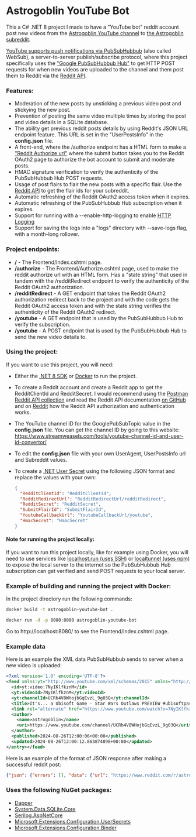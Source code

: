 ﻿# Astrogoblin YouTube Bot
This a C# .NET 8 project I made to have a "YouTube bot" reddit account post new videos from the [Astrogoblin YouTube channel](https://www.youtube.com/@astrogoblinplays) to [the Astrogoblin subreddit](https://reddit.com/r/astrogoblin/).

[YouTube supports push notifications via PubSubHubbub](https://developers.google.com/youtube/v3/guides/push_notifications) (also called WebSub), a server-to-server publish/subscribe protocol, where this project specifically uses the ["Google PubSubHubbub Hub"](https://pubsubhubbub.appspot.com/) to get HTTP POST requests for when new videos are uploaded to the channel and them post them to Reddit via the [Reddit API](https://www.reddit.com/dev/api/).

### Features:
- Moderation of the new posts by unsticking a previous video post and stickying the new post.
- Prevention of posting the same video multiple times by storing the post and video details in a SQLite database.
- The ability get previous reddit posts details by using Reddit's JSON URL endpoint feature. This URL is set in the "UserPostsInfo" in the **config.json** file.
- A front-end, where the /authorize endpoint has a HTML form to make a ["Reddit Authorize url"](https://github.com/reddit-archive/reddit/wiki/OAuth2#authorization) where the submit button takes you to the Reddit OAuth2 page to authorize the bot account to submit and moderate posts.
- HMAC signature verification to verify the authenticity of the PubSubHubbub Hub POST requests.
- Usage of post flairs to flair the new posts with a specific flair. Use the [Reddit API](https://old.reddit.com/dev/api/oauth#GET_api_link_flair_v2) to get the flair ids for your subreddit.
- Automatic refreshing of the Reddit OAuth2 access token when it expires.
- Automatic refreshing of the PubSubHubbub Hub subscription when it expires.
- Support for running with a --enable-http-logging to enable [HTTP Logging](https://learn.microsoft.com/en-us/dotnet/api/microsoft.aspnetcore.builder.httploggingbuilderextensions.usehttplogging?view=aspnetcore-9.0&viewFallbackFrom=net-8.0)
- Support for saving the logs into a "logs" directory with --save-logs flag, with a month-long rollover. 

### Project endpoints:
- **/** - The Frontend/Index.cshtml page.
- **/authorize** - The Frontend/Authorize.cshtml page, used to make the reddit authorize url with an HTML form. Has a "state string" that used in tandem with the /redditRedirect endpoint to verify the authenticity of the Reddit OAuth2 authorization.
- **/redditRedirect** - A GET endpoint that takes the Reddit OAuth2 authorization redirect back to the project and with the code gets the Reddit OAuth2 access token and with the state string verifies the authenticity of the Reddit OAuth2 redirect.
- **/youtube** - A GET endpoint that is used by the PubSubHubbub Hub to verify the subscription.
- **/youtube** - A POST endpoint that is used by the PubSubHubbub Hub to send the new video details to.

### Using the project:
If you want to use this project, you will need:
- Either the [.NET 8 SDK](https://dotnet.microsoft.com/download/dotnet/8.0) or [Docker](https://www.docker.com/products/docker-desktop/) to run the project.
- To create a Reddit account and create a Reddit app to get the RedditClientId and RedditSecret. I would recommend using the [Postman Reddit API collection](https://www.postman.com/lovingmydemons/workspace/reddit-api/collection/30347094-3ab37a1f-dd25-4f23-92a4-9142dfd77ffa?action=share&creator=32597187) and read the Reddit API documentation [on GitHub](https://github.com/reddit-archive/reddit/wiki/OAuth2) and on [Reddit](https://www.reddit.com/dev/api/oauth) how the Reddit API authorization and authentication works.
- The YouTube channel ID for the GooglePubSubTopic value in the **config.json** file. You can get the channel ID by going to this website: https://www.streamweasels.com/tools/youtube-channel-id-and-user-id-convertor/
- To edit the **config.json** file with your own UserAgent, UserPostsInfo url and Subreddit values.
- To create a [.NET User Secret](https://learn.microsoft.com/en-us/aspnet/core/security/app-secrets?view=aspnetcore-9.0&tabs=windows#enable-secret-storage) using the following JSON format and replace the values with your own:

    ```json
    {
      "RedditClientId": "RedditClientId",
      "RedditRedirectUrl": "RedditRedirectUrl/redditRedirect",
      "RedditSecret": "RedditSecret",
      "SubmitFlairId": "SubmitFlairId",
      "YoutubeCallbackUrl": "YoutubeCallbackUrl/youtube",
      "HmacSecret": "HmacSecret"
    }
    ```

#### Note for running the project locally:
If you want to run this project locally, like for example using Docker, you will need to use services like [localhost.run (uses SSH)](https://localhost.run/) or [localtunnel (uses npm)](https://theboroer.github.io/localtunnel-www/) to expose the local server to the internet so the PubSubHubbub Hub subscription can get verified and send POST requests to your local server.

### Example of building and running the project with Docker:
In the project directory run the following commands:
```bash
docker build -t astrogoblin-youtube-bot .
```

```bash
docker run -d -p 8080:8080 astrogoblin-youtube-bot
```
Go to http://localhost:8080/ to see the Frontend/Index.cshtml page.

### Example data

Here is an example the XML data PubSubHubbub sends to server when a new video is uploaded:
```xml
<?xml version='1.0' encoding='UTF-8'?>
<feed xmlns:yt="http://www.youtube.com/xml/schemas/2015" xmlns="http://www.w3.org/2005/Atom"><link rel="hub" href="https://pubsubhubbub.appspot.com"/><link rel="self" href="https://www.youtube.com/xml/feeds/videos.xml?channel_id=UCRb4V8WHojbGqEvzL_9g03Q"/><title>YouTube video feed</title><updated>2024-08-26T12:00:12.863874898+00:00</updated><entry>
  <id>yt:video:7NyIKlfkznM</id>
  <yt:videoId>7NyIKlfkznM</yt:videoId>
  <yt:channelId>UCRb4V8WHojbGqEvzL_9g03Q</yt:channelId>
  <title>It's... a Ubisoft Game - Star Wars Outlaws PREVIEW #ubisoftpartner #ad</title>
  <link rel="alternate" href="https://www.youtube.com/watch?v=7NyIKlfkznM"/>
  <author>
    <name>astrogoblin</name>
    <uri>https://www.youtube.com/channel/UCRb4V8WHojbGqEvzL_9g03Q</uri>
  </author>
  <published>2024-08-26T12:00:06+00:00</published>
  <updated>2024-08-26T12:00:12.863874898+00:00</updated>
</entry></feed>
```

Here is an example of the format of JSON response after making a successful reddit post:
```json
{"json": {"errors": [], "data": {"url": "https://www.reddit.com/r/astrogoblin/comments/1f50b8d/this_is_a_dumb_game_for_babies/", "drafts_count": 0, "id": "1f50b8d", "name": "t3_1f50b8d"}}}
```

### Uses the following NuGet packages:
- [Dapper](https://www.nuget.org/packages/Dapper/)
- [System.Data.SQLite.Core](https://www.nuget.org/packages/System.Data.SQLite.Core/)
- [Serilog.AspNetCore](https://www.nuget.org/packages/Serilog.AspNetCore)
- [Microsoft.Extensions.Configuration.UserSecrets](https://www.nuget.org/packages/Microsoft.Extensions.Configuration.UserSecrets/)
- [Microsoft.Extensions.Configuration.Binder](https://www.nuget.org/packages/Microsoft.Extensions.Configuration.Binder/)
